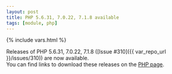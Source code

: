 ```yaml
---
layout: post
title: PHP 5.6.31, 7.0.22, 7.1.8 available
tags: [module, php]
---
```

{% include vars.html %}

Releases of PHP 5.6.31, 7.0.22, 7.1.8 ([Issue #310]({{ var_repo_url }}/issues/310)) are now available.<br />
You can find links to download these releases on the [PHP page](/bins/php).